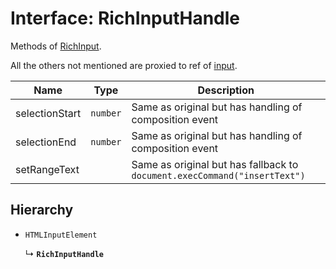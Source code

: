# Interface: RichInputHandle

Methods of [RichInput](../API.md#experimental_richinput).

All the others not mentioned are proxied to ref of [input](https://developer.mozilla.org/en-US/docs/Web/API/HTMLInputElement).

| Name              | Type     | Description                                                            |
| ----------------- | -------- | ---------------------------------------------------------------------- |
| selectionStart    | `number` | Same as original but has handling of composition event                    |
| selectionEnd      | `number` | Same as original but has handling of composition event                    |
| setRangeText      |          | Same as original but has fallback to `document.execCommand("insertText")` |

## Hierarchy

- `HTMLInputElement`

  ↳ **`RichInputHandle`**
